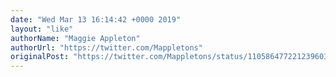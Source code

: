 ```yaml
---
date: "Wed Mar 13 16:14:42 +0000 2019"
layout: "like"
authorName: "Maggie Appleton"
authorUrl: "https://twitter.com/Mappletons"
originalPost: "https://twitter.com/Mappletons/status/1105864772212396038"
---
```

